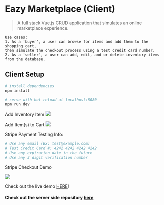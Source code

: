 # Eazy Marketplace (Client)

> A full stack Vue.js CRUD application that simulates an online marketplace experience. 

```
Use cases: 
1. As a 'buyer', a user can browse for items and add them to the shopping cart, 
then simulate the checkout process using a test credit card number. 
2. As a 'seller', a user can add, edit, and or delete inventory items from the database.
```

## Client Setup

``` bash
# install dependencies
npm install

# serve with hot reload at localhost:8080
npm run dev

```


Add Inventory Item
![](https://user-images.githubusercontent.com/33434059/42197567-a1736c80-7e40-11e8-8c1d-c4bab4364d5b.gif)


Add Item(s) to Cart
![](https://user-images.githubusercontent.com/33434059/42197336-897a983e-7e3f-11e8-91ca-cbcf46859ba6.gif)



Stripe Payment Testing Info:
``` bash
# Use any email (Ex: test@example.com)
# Test Credit Card #: 4242 4242 4242 4242
# Use any expiration date in the future
# Use any 3 digit verification number

``` 

Stripe Checkout Demo

![](https://user-images.githubusercontent.com/33434059/42196183-d320abfa-7e39-11e8-8323-31f264e03d70.gif)


Check out the live demo [HERE](https://eazy-marketplace.firebaseapp.com/#/)!


#### Check out the server side repository [here](https://github.com/troach24/online-store-db) 